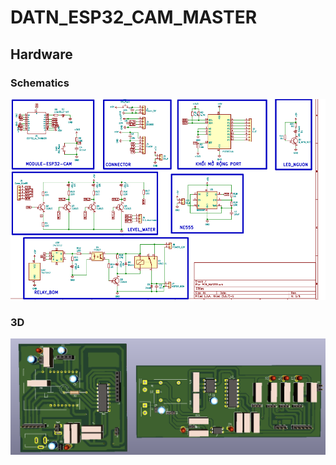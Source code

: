 # DATN_ESP32_CAM_MASTER
## Hardware

### Schematics

![SCHEMATIC REVIEW](assets/schematic.PNG)
### 3D

![3D REVIEW](assets/top_3d.PNG)
